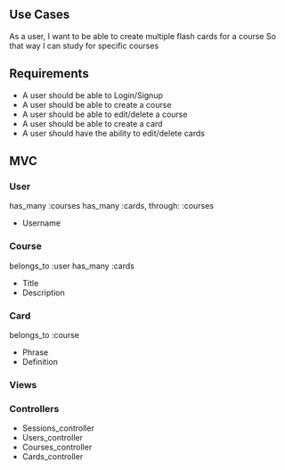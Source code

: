 ## Use Cases
As a user,
I want to be able to create multiple flash cards for a course
So that way I can study for specific courses

## Requirements
- A user should be able to Login/Signup
- A user should be able to create a course
- A user should be able to edit/delete a course
- A user should be able to create a card
- A user should have the ability to edit/delete cards

## MVC
### User
has_many :courses
has_many :cards, through: :courses
- Username

### Course
belongs_to :user
has_many :cards
- Title
- Description

### Card
belongs_to :course
- Phrase
- Definition

### Views


### Controllers
- Sessions_controller
- Users_controller
- Courses_controller
- Cards_controller


